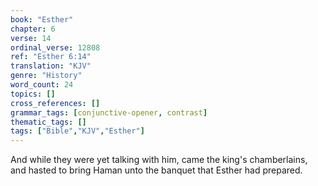 ```yaml
---
book: "Esther"
chapter: 6
verse: 14
ordinal_verse: 12808
ref: "Esther 6:14"
translation: "KJV"
genre: "History"
word_count: 24
topics: []
cross_references: []
grammar_tags: [conjunctive-opener, contrast]
thematic_tags: []
tags: ["Bible","KJV","Esther"]
---
```

And while they were yet talking with him, came the king's chamberlains, and hasted to bring Haman unto the banquet that Esther had prepared.
